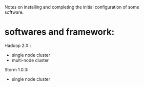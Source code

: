 Notes on installing and completing the initial configuration of some software.

softwares and framework: 
========================
Hadoop 2.X :
- single node cluster
- multi-node cluster

Storm 1.0.3:
- single node cluster
